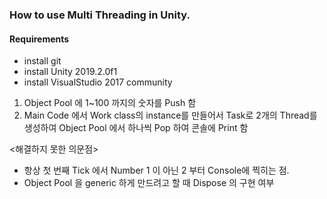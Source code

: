 
### How to use Multi Threading in Unity.

#### Requirements
- install git
- install Unity 2019.2.0f1
- install VisualStudio 2017 community

1. Object Pool 에 1~100 까지의 숫자를 Push 함
2. Main Code 에서 Work class의 instance를 만들어서 Task로 2개의 Thread를 생성하여 Object Pool 에서 하나씩 Pop 하여 콘솔에 Print 함

<해결하지 못한 의문점>
- 항상 첫 번째 Tick 에서 Number 1 이 아닌 2 부터 Console에 찍히는 점.
- Object Pool 을 generic 하게 만드려고 할 때 Dispose 의 구현 여부

